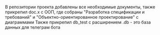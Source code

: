 В репозитории проекта добавлены все необходимые документы, также прикрепил doc.x с ООП, где собраны "Разработка спецификации и требований" и "Объектно-ориентированное проектирование" с диаграммами
Также прикрепил db_test с расширением .db - это база данных для телеграм бота
